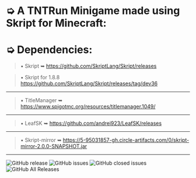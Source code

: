 # ➭ A TNTRun Minigame made using Skript for Minecraft:

# ➭ Dependencies:
> ▪ Skript ➥ https://github.com/SkriptLang/Skript/releases

> ▪ Skript for 1.8.8 https://github.com/SkriptLang/Skript/releases/tag/dev36
***
> ▪ TitleManager ➥ https://www.spigotmc.org/resources/titlemanager.1049/
***
> ▪ LeafSK ➥ https://github.com/andrei923/LeafSK/releases
***
> ▪ Skript-mirror ➥ https://5-95031857-gh.circle-artifacts.com/0/skript-mirror-2.0.0-SNAPSHOT.jar
***

![GitHub release](https://img.shields.io/github/release/andrei923/TNTRun.svg?style=for-the-badge)
![GitHub issues](https://img.shields.io/github/issues-raw/andrei923/TNTRun.svg?style=for-the-badge)
![GitHub closed issues](https://img.shields.io/github/issues-closed-raw/andrei923/TNTRun.svg?style=for-the-badge)
![GitHub All Releases](https://img.shields.io/github/downloads/andrei923/TNTRun/total.svg?style=for-the-badge)
